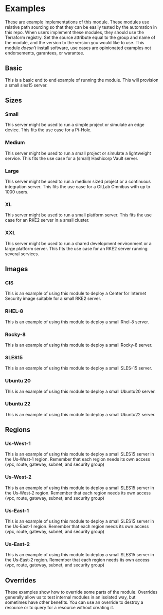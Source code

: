 # Examples

These are example implementations of this module.
These modules use relative path sourcing so that they can be easily tested by the automation in this repo.
When users implement these modules, they should use the Terraform registry.
Set the source attribute equal to the group and name of the module, and the version to the version you would like to use.
This module *doesn't* install software, use cases are opinionated examples not endorsements, garantees, or warantee.

## Basic

This is a basic end to end example of running the module.
This will provision a small sles15 server.

## Sizes

### Small

This server might be used to run a simple project or simulate an edge device.
This fits the use case for a Pi-Hole.

### Medium

This server might be used to run a small project or simulate a lightweight service.
This fits the use case for a (small) Hashicorp Vault server.

### Large

This server might be used to run a medium sized project or a continuous integration server.
This fits the use case for a GitLab Omnibus with up to 1000 users.

### XL

This server might be used to run a small platform server.
This fits the use case for an RKE2 server in a small cluster.

### XXL

This server might be used to run a shared development environment or a large platform server.
This fits the use case for an RKE2 server running several services.

## Images

### CIS

This is an example of using this module to deploy a Center for Internet Security image suitable for a small RKE2 server.

### RHEL-8

This is an example of using this module to deploy a small Rhel-8 server.

### Rocky-8

This is an example of using this module to deploy a small Rocky-8 server.

### SLES15

This is an example of using this module to deploy a small SLES-15 server.

### Ubuntu 20

This is an example of using this module to deploy a small Ubuntu20 server.

### Ubuntu 22

This is an example of using this module to deploy a small Ubuntu22 server.

## Regions

### Us-West-1

This is an example of using this module to deploy a small SLES15 server in the Us-West-1 region.
Remember that each region needs its own access (vpc, route, gateway, subnet, and security group)

### Us-West-2

This is an example of using this module to deploy a small SLES15 server in the Us-West-2 region.
Remember that each region needs its own access (vpc, route, gateway, subnet, and security group)

### Us-East-1

This is an example of using this module to deploy a small SLES15 server in the Us-East-1 region.
Remember that each region needs its own access (vpc, route, gateway, subnet, and security group)

### Us-East-2

This is an example of using this module to deploy a small SLES15 server in the Us-East-2 region.
Remember that each region needs its own access (vpc, route, gateway, subnet, and security group)

## Overrides

These examples show how to override some parts of the module.
Overrides generally allow us to test internal modules in an isolated way, but sometimes have other benefits.
You can use an override to destroy a resource or to query for a resource without creating it.
